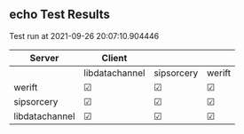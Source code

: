 ## echo Test Results
Test run at 2021-09-26 20:07:10.904446

| Server      | Client      |             |             |
|-------------|-------------|-------------|-------------|
|             | libdatachannel| sipsorcery  | werift      |
| werift      | &#9745;     | &#9745;     | &#9745;     |
| sipsorcery  | &#9745;     | &#9745;     | &#9745;     |
| libdatachannel| &#9745;     | &#9745;     | &#9745;     |
